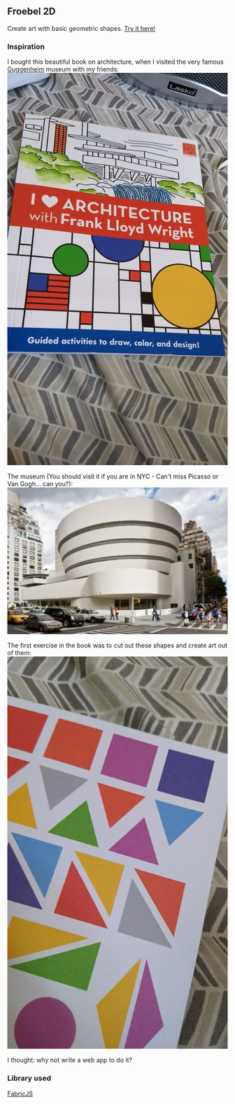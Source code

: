 ## Froebel 2D
Create art with basic geometric shapes. [Try it here!](http://codebleeder.github.com/Froebel)

### Inspiration
I bought this beautiful book on architecture, when I visited the very famous [Guggenheim](https://www.guggenheim.org/) museum with my friends:
![Image of the book](Content/book.jpg)

The museum (You should visit it if you are in NYC - Can't miss Picasso or Van Gogh... can you?):
![Image of museum](Content/museum.jpg)

The first exercise in the book was to cut out these shapes and create art out of them:
![Image of shapes](Content/shapes.jpg)

I thought: why not write a web app to do it? 

### Library used 
[FabricJS](fabricjs.com)
